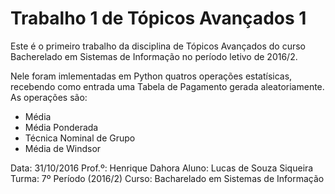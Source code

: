 # Trabalho 1 de Tópicos Avançados 1

Este é o primeiro trabalho da disciplina de Tópicos Avançados do curso Bacherelado em Sistemas de Informação no período letivo de 2016/2.

Nele foram imlementadas em Python quatros operações estatísicas, recebendo como entrada uma Tabela de Pagamento gerada aleatoriamente. As operações são:

* Média
* Média Ponderada
* Técnica Nominal de Grupo
* Média de Windsor

Data: 31/10/2016
Prof.º: Henrique Dahora
Aluno: Lucas de Souza Siqueira
Turma: 7º Período (2016/2)
Curso: Bacharelado em Sistemas de Informação

